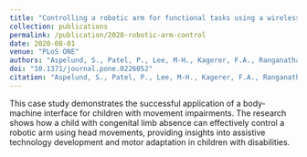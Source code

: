 ```yaml
---
title: "Controlling a robotic arm for functional tasks using a wireless head-joystick: A case study of a child with congenital absence of upper and lower limbs"
collection: publications
permalink: /publication/2020-robotic-arm-control
date: 2020-08-01
venue: "PLoS ONE"
authors: "Aspelund, S., Patel, P., Lee, M-H., Kagerer, F.A., Ranganathan, R., & Mukherjee, R."
doi: "10.1371/journal.pone.0226052"
citation: "Aspelund, S., Patel, P., Lee, M-H., Kagerer, F.A., Ranganathan, R., & Mukherjee, R. (2020). Controlling a robotic arm for functional tasks using a wireless head-joystick: A case study of a child with congenital absence of upper and lower limbs. PLoS ONE 15(8): e0226052."
---
```


This case study demonstrates the successful application of a body-machine interface for children with movement impairments. The research shows how a child with congenital limb absence can effectively control a robotic arm using head movements, providing insights into assistive technology development and motor adaptation in children with disabilities.